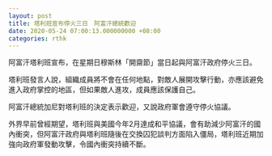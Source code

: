 ```yaml
---
layout: post
title: 塔利班宣布停火三日　阿富汗總統歡迎
date: 2020-05-24 07:00:13.000000000 +08:00
categories: rthk
---
```


阿富汗塔利班宣布，在星期日穆斯林「開齋節」當日起與阿富汗政府停火三日。

塔利班發言人說，組織成員將不會在任何地點，對敵人展開攻擊行動，亦應該避免進入政府掌控的地區，但如果敵人進攻，成員應該保護自己。

阿富汗總統加尼對塔利班的決定表示歡迎，又說政府軍會遵守停火協議。

外界早前曾經期望，塔利班與美國今年2月達成和平協議，會有助減少阿富汗的國內衝突，但阿富汗政府與塔利班隨後在交換囚犯談判方面陷入僵局，塔利班近期加強向政府軍發動攻擊，令國內衝突持續不斷。
